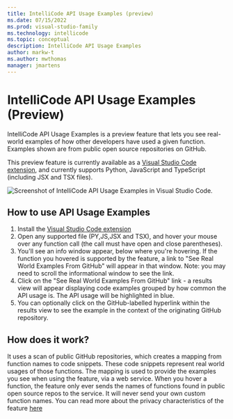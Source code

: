 ```yaml
---
title: IntelliCode API Usage Examples (preview)
ms.date: 07/15/2022
ms.prod: visual-studio-family
ms.technology: intellicode
ms.topic: conceptual
description: IntelliCode API Usage Examples
author: markw-t
ms.author: mwthomas
manager: jmartens
---
```


# IntelliCode API Usage Examples (Preview)

IntelliCode API Usage Examples is a preview feature that lets you see real-world examples of how other developers have used a given function. Examples shown are from public open source repositories on GitHub.

This preview feature is currently available as a [Visual Studio Code extension](https://marketplace.visualstudio.com/items?itemName=VisualStudioExptTeam.intellicode-api-usage-examples), and currently supports Python, JavaScript and TypeScript (including JSX and TSX files). 

![Screenshot of IntelliCode API Usage Examples in Visual Studio Code.](media/IntelliCodeUsageExamplesV2.gif)

## How to use API Usage Examples

1. Install the [Visual Studio Code extension](https://marketplace.visualstudio.com/items?itemName=VisualStudioExptTeam.intellicode-api-usage-examples)
1. Open any supported file (PY,JS,JSX and TSX), and hover your mouse over any function call (the call must have open and close parentheses). 
1. You'll see an info window appear, below where you're hovering. If the function you hovered is supported by the feature, a link to "See Real World Examples From GitHub" will appear in that window. Note: you may need to scroll the informational window to see the link.
1. Click on the "See Real World Examples From GitHub" link - a results view will appear displaying code examples grouped by how common the API usage is. The API usage will be highlighted in blue.
1. You can optionally click on the GitHub-labelled hyperlink within the results view to see the example in the context of the originating GitHub repository.

## How does it work?
It uses a scan of public GitHub repositories, which creates a mapping from function names to code snippets. These code snippets represent real world usages of those functions. The mapping is used to provide the examples you see when using the feature, via a web service. When you hover a function, the feature only ever sends the names of functions found in public open source repos to the service. It will never send your own custom function names. You can read more about the privacy characteristics of the feature [here](intellicode-privacy.md#intellicode-api-usage-examples)
